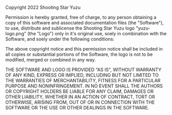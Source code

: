 Copyright 2022 Shooting Star Yuzu

Permission is hereby granted, free of charge, to any person obtaining a copy of
this software and associated documentation files (the "Software"), to use,
distribute and sublicense the Shooting Star Yuzu logo "yuzu-logo.png"
(the "Logo") only in it's original use, soely in combination with the Software,
and soely under the following conditions:

The above copyright notice and this permission notice shall be included in
all copies or substantial portions of the Software, the logo is not to be 
modified, merged or combined in any way.

THE SOFTWARE AND LOGO IS PROVIDED "AS IS", WITHOUT WARRANTY OF ANY KIND,
EXPRESS OR IMPLIED, INCLUDING BUT NOT LIMITED TO THE WARRANTIES OF
MERCHANTABILITY, FITNESS FOR A PARTICULAR PURPOSE AND NONINFRINGEMENT.
IN NO EVENT SHALL THE AUTHORS OR COPYRIGHT HOLDERS BE LIABLE FOR ANY CLAIM,
DAMAGES OR OTHER LIABILITY, WHETHER IN AN ACTION OF CONTRACT, TORT OR
OTHERWISE, ARISING FROM, OUT OF OR IN CONNECTION WITH THE SOFTWARE OR THE
USE OR OTHER DEALINGS IN THE SOFTWARE.
